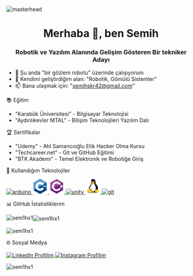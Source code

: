 ![masterhead](https://media.licdn.com/dms/image/v2/D4D16AQE_pbAmfyT80A/profile-displaybackgroundimage-shrink_350_1400/B4DZd6Zh8xGUAc-/0/1750105203274?e=1760572800&v=beta&t=88e9EAxjncmTf913xzDFZQO6rtA6UycJQtCQdZmVkzo)
<h1 align="center">Merhaba 👋, ben Semih</h1>
<h3 align="center">Robotik ve Yazılım Alanında Gelişim Gösteren Bir tekniker Adayı</h3>

- 🔭 Şu anda "bir gözlem robotu" üzerinde çalışıyorum
- 🌱 Kendimi geliştirdiğim alan: "Robotik, Gömülü Sistemler"
- 📫 Bana ulaşmak için: "semihskr42@gmail.com"

📚 Eğitim

- "Karabük Üniversitesi" - Bilgisayar Teknolojisi
- "Aydınlıkevler MTAL" - Bilişim Teknolojileri Yazılım Dalı

🏆 Sertifikalar

- "Udemy" - Atıl Samancıoğlu Etik Hacker Olma Kursu
- "Techcareer.net" - Git ve GitHub Eğitimi
- "BTK Akademi" - Temel Elektronik ve Robotiğe Giriş

🔧 Kullandığım Teknolojiler

<p align="left">
  <a href="https://www.arduino.cc/" target="_blank" rel="noreferrer">
    <img src="https://cdn.worldvectorlogo.com/logos/arduino-1.svg" alt="arduino" width="40" height="40"/>
  </a>
  <a href="https://www.w3schools.com/cpp/" target="_blank" rel="noreferrer">
    <img src="https://raw.githubusercontent.com/devicons/devicon/master/icons/cplusplus/cplusplus-original.svg" alt="cplusplus" width="40" height="40"/>
  </a>
  <a href="https://www.w3schools.com/cs/" target="_blank" rel="noreferrer">
    <img src="https://raw.githubusercontent.com/devicons/devicon/master/icons/csharp/csharp-original.svg" alt="csharp" width="40" height="40"/>
  </a>
  <a href="https://unity.com/" target="_blank" rel="noreferrer">
    <img src="https://www.vectorlogo.zone/logos/unity3d/unity3d-icon.svg" alt="unity" width="40" height="40"/>
  </a>
  <a href="https://www.linux.org/" target="_blank" rel="noreferrer">
    <img src="https://raw.githubusercontent.com/devicons/devicon/master/icons/linux/linux-original.svg" alt="linux" width="40" height="40"/>
  </a>
  <a href="https://git-scm.com/" target="_blank" rel="noreferrer">
    <img src="https://www.vectorlogo.zone/logos/git-scm/git-scm-icon.svg" alt="git" width="40" height="40"/>
  </a>
</p>

📊 GitHub İstatistiklerim

<p>
  <img align="left" src="https://github-readme-stats.vercel.app/api/top-langs?username=sem1hx1&show_icons=true&locale=tr&layout=compact&theme=radical" alt="sem1hx1" />
</p>

<p>
  <img align="center" src="https://github-readme-stats.vercel.app/api?username=sem1hx1&show_icons=true&locale=tr&theme=radical" alt="sem1hx1" />
</p>

<p>
  <img align="center" src="https://github-readme-streak-stats.herokuapp.com/?user=sem1hx1&theme=radical" alt="sem1hx1" />
</p>

🌐 Sosyal Medya

<p align="left">
  <a href="https://www.linkedin.com/in/semih-%c5%9feker/" target="blank">
    <img align="center" src="https://raw.githubusercontent.com/rahuldkjain/github-profile-readme-generator/master/src/images/icons/Social/linked-in-alt.svg" alt="LinkedIn Profilim" height="30" width="40" />
  </a>
  <a href="https://www.instagram.com/semih_seker13/" target="blank">
    <img align="center" src="https://raw.githubusercontent.com/rahuldkjain/github-profile-readme-generator/master/src/images/icons/Social/instagram.svg" alt="Instagram Profilim" height="30" width="40" />
  </a>
</p>

<p align="left"> <img src="https://komarev.com/ghpvc/?username=sem1hx1&label=Profil%20Görüntüleme&color=0e75b6&style=flat" alt="sem1hx1" /> </p>
